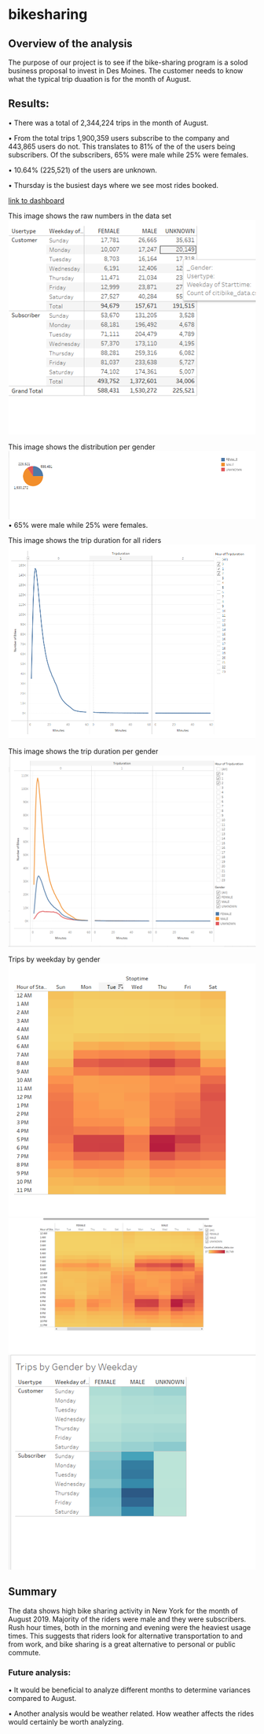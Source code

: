 # bikesharing

## Overview of the analysis
The purpose of our project is to see if the bike-sharing program is a solod business proposal to invest in Des Moines. The customer needs to know what the typical trip duaation is for the month of August. 

## Results: 
•		There was a total of 2,344,224 trips in the month of August.

•		From the total trips 1,900,359 users subscribe to the company and 443,865 users do not. This translates to 81% of the of the users being subscribers. Of the 			subscribers, 65% were male while 25% were females.

•		10.64% (225,521) of the users are unknown.

•		Thursday is the busiest days where we see most rides booked.

[link to dashboard](https://public.tableau.com/app/profile/andrew.mburu8003/viz/Bikesharing_16284749342780/BikesharingReport?publish=yes)


This image shows the raw numbers in the data set
![Raw Numbers](https://github.com/amburu4159/bikesharing/blob/main/images/Raw_Numbers.PNG)


This image shows the distribution per gender
![gender_breakdown](https://github.com/amburu4159/bikesharing/blob/main/images/gender_breakdown.PNG)
•	65% were male while 25% were females.

This image shows the trip duration for all riders
![trip_duration_all](https://github.com/amburu4159/bikesharing/blob/main/images/trip_duration_all.PNG)


This image shows the trip duration per gender
![trip_duration_gender](https://github.com/amburu4159/bikesharing/blob/main/images/trip_duration_gender.PNG)


Trips by weekday by gender
![heatmap_all](https://github.com/amburu4159/bikesharing/blob/main/images/heatmap_all.PNG)
![heatmap_gender](https://github.com/amburu4159/bikesharing/blob/main/images/heatmap_gender.PNG)
![trips_gender_byday](https://github.com/amburu4159/bikesharing/blob/main/images/trips_gender_byday.PNG)



## Summary 
The data shows high bike sharing activity in New York for the month of August 2019. Majority of the riders were male and they were subscribers. Rush hour times, both in the morning and evening were the heaviest usage times. This suggests that riders look for alternative transportation to and from work, and bike sharing is a great alternative to 
personal or public commute.
	

### Future analysis:
•	It would be beneficial to analyze different months to determine variances compared to August.

•	Another analysis would be weather related. How weather affects the rides would certainly be worth analyzing.

